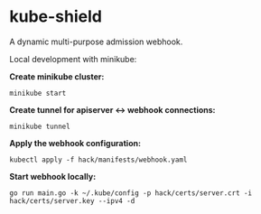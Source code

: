 # kube-shield

A dynamic multi-purpose admission webhook.


Local development with minikube:


**Create minikube cluster:**

`minikube start`

**Create tunnel for apiserver <-> webhook connections:**

`minikube tunnel`

**Apply the webhook configuration:**

`kubectl apply -f hack/manifests/webhook.yaml`

**Start webhook locally:**

`go run main.go -k ~/.kube/config -p hack/certs/server.crt -i hack/certs/server.key --ipv4 -d`
